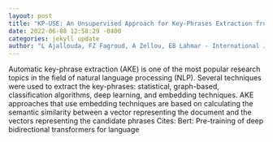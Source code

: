 ```yaml
--- 
layout: post 
title: "KP-USE: An Unsupervised Approach for Key-Phrases Extraction from Documents" 
date: 2022-06-08 12:58:29 -0400 
categories: jekyll update 
author: "L Ajallouda, FZ Fagroud, A Zellou, EB Lahmar - International Journal of Advanced , 2022" 
--- 
```

Automatic key-phrase extraction (AKE) is one of the most popular research topics in the field of natural language processing (NLP). Several techniques were used to extract the key-phrases: statistical, graph-based, classification algorithms, deep learning, and embedding techniques. AKE approaches that use embedding techniques are based on calculating the semantic similarity between a vector representing the document and the vectors representing the candidate phrases Cites: Bert: Pre-training of deep bidirectional transformers for language